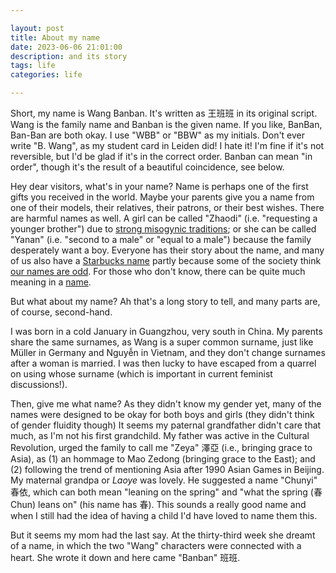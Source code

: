 ```yaml
---

layout: post
title: About my name
date: 2023-06-06 21:01:00
description: and its story
tags: life
categories: life

---
```


Short, my name is Wang Banban. It's written as 王班班 in its original script.
Wang is the family name and Banban is the given name.
If you like, BanBan, Ban-Ban are both okay.
I use "WBB" or "BBW" as my initials.
Don't ever write "B. Wang", as my student card in Leiden did! I hate it!
I'm fine if it's not reversible, but I'd be glad if it's in the correct order.
Banban can mean "in order", though it's the result of a beautiful coincidence, see below.

Hey dear visitors, what's in your name?
Name is perhaps one of the first gifts you received in the world.
Maybe your parents give you a name from one of their models, their relatives, their patrons, or their best wishes.
There are harmful names as well.
A girl can be called "Zhaodi" (i.e. "requesting a younger brother") due to [strong misogynic traditions](https://www.sixthtone.com/news/1006663);
or she can be called "Yanan" (i.e. "second to a male" or "equal to a male") because the family desperately want a boy.
Everyone has their story about the name, and many of us also have a [Starbucks name](https://www.huffpost.com/entry/say-my-name-say-my-name-or-at-least-try-dammit_b_59c512abe4b08d66155041d4) partly because some of the society think [our names are odd](https://www.newyorker.com/culture/personal-history/america-ruined-my-name-for-me).
For those who don't know, there can be quite much meaning in a [name](https://www.youtube.com/watch?v=7C62wFXybl0).

But what about my name? Ah that's a long story to tell, and many parts are, of course, second-hand.

I was born in a cold January in Guangzhou, very south in China.
My parents share the same surnames, as Wang is a super common surname, just like Müller in Germany and Nguyễn in Vietnam, and they don't change surnames after a woman is married.
I was then lucky to have escaped from a quarrel on using whose surname (which is important in current feminist discussions!).

Then, give me what name?
As they didn't know my gender yet, many of the names were designed to be okay for both boys and girls (they didn't think of gender fluidity though)
It seems my paternal grandfather didn't care that much, as I'm not his first grandchild.
My father was active in the Cultural Revolution, urged the family to call me "Zeya" 澤亞 (i.e., bringing grace to Asia), as (1) an hommage to Mao Zedong (bringing grace to the East); and (2) following the trend of mentioning Asia after 1990 Asian Games in Beijing.
My maternal grandpa or *Laoye* was lovely.
He suggested a name "Chunyi" 春依, which can both mean "leaning on the spring" and "what the spring (春 Chun) leans on" (his name has 春).
This sounds a really good name and when I still had the idea of having a child I'd have loved to name them this.

But it seems my mom had the last say.
At the thirty-third week she dreamt of a name, in which the two "Wang" characters were connected with a heart.
She wrote it down and here came "Banban" 班班. 
